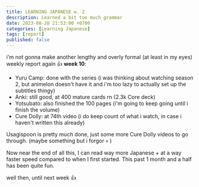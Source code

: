 ```yaml
---
title: LEARNING JAPANESE w. 2
description: Learned a bit too much grammar 
date: 2023-08-28 21:53:00 +0700
categories: [Learning Japanese]
tags: [report]
published: false
---
```

 i'm not gonna make another lengthy and overly formal (at least in my eyes) weekly report again 👍
**week 10**:
- Yuru Camp: done with the series (i was thinking about watching season 2, but animelon doesn't have it and i'm too lazy to actually set up the subtitles thingy)
- Anki: still good, at 400 mature cards rn (2.3k Core deck)
- Yotsubato: also finished the 100 pages (i'm going to keep going until i finish the volume)
- Cure Dolly: at 74th video (i do keep count of what i watch, in case i haven't written this already)

Usagispoon is pretty much done, just some more Cure Dolly videos to go through. (maybe something but i forgor :skull: )

Now near the end of all this, I can read way more Japanese + at a way faster speed compared to when I first started. This past 1 month and a half has been quite fun. 

well then, until next week 👍
